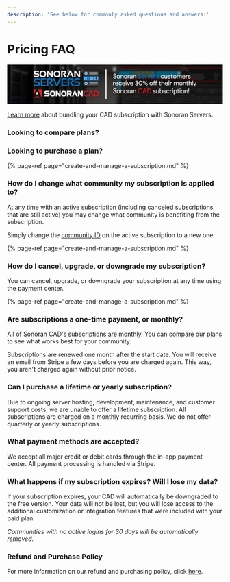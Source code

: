 ```yaml
---
description: 'See below for commonly asked questions and answers:'
---
```


# Pricing FAQ

![Sonoran Servers &amp; Sonoran CAD - Bundle and Save](../../.gitbook/assets/image%20%2889%29.png)

[Learn more](bundle-discount-sonoran-servers.md) about bundling your CAD subscription with Sonoran Servers.

### Looking to compare plans?

### Looking to purchase a plan?

{% page-ref page="create-and-manage-a-subscription.md" %}

### How do I change what community my subscription is applied to?

At any time with an active subscription \(including canceled subscriptions that are still active\) you may change what community is benefiting from the subscription.

Simply change the [community ID](../../tutorials/getting-started/finding-your-community-id-and-authentication-code.md) on the active subscription to a new one.

{% page-ref page="create-and-manage-a-subscription.md" %}

### How do I cancel, upgrade, or downgrade my subscription?

You can cancel, upgrade, or downgrade your subscription at any time using the payment center.

{% page-ref page="create-and-manage-a-subscription.md" %}

### Are subscriptions a one-time payment, or monthly?

All of Sonoran CAD's subscriptions are monthly. You can [compare our plans](https://app.sonorancad.com/#/pricing) to see what works best for your community.  
  
Subscriptions are renewed one month after the start date. You will receive an email from Stripe a few days before you are charged again. This way, you aren't charged again without prior notice.

### Can I purchase a lifetime or yearly subscription?

Due to ongoing server hosting, development, maintenance, and customer support costs, we are unable to offer a lifetime subscription. All subscriptions are charged on a monthly recurring basis. We do not offer quarterly or yearly subscriptions.

### What payment methods are accepted?

We accept all major credit or debit cards through the in-app payment center. All payment processing is handled via Stripe.

### What happens if my subscription expires? Will I lose my data?

If your subscription expires, your CAD will automatically be downgraded to the free version. Your data will not be lost, but you will lose access to the additional customization or integration features that were included with your paid plan.

_Communities with no active logins for 30 days will be automatically removed._

### Refund and Purchase Policy

For more information on our refund and purchasing policy, click [here](../../other/policy/refund-and-purchase-policy.md).

